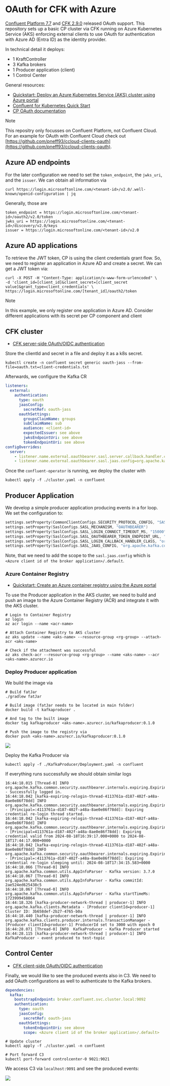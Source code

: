 # OAuth for CFK with Azure

[Confluent Platform 7.7](https://docs.confluent.io/platform/current/release-notes/index.html) and [CFK 2.9.0](https://docs.confluent.io/operator/current/release-notes.html) released OAuth support.
This repository sets up a basic CP cluster via CFK running on Azure Kubernetes Service (AKS) enforcing
external clients to use OAuth for authentication with Azure AD (Entra ID) as the identity provider.

In technical detail it deploys:
* 1 KraftController
* 3 Kafka brokers
* 1 Producer application (client)
* 1 Control Center

General resources:
* [Quickstart: Deploy an Azure Kubernetes Service (AKS) cluster using Azure portal](https://learn.microsoft.com/en-us/azure/aks/learn/quick-kubernetes-deploy-portal?tabs=azure-cli)
* [Confluent for Kubernetes Quick Start](https://docs.confluent.io/operator/current/co-quickstart.html)
* [CP OAuth documentation](https://docs.confluent.io/platform/current/security/authentication/sasl/oauthbearer/overview.html#sasl-oauthbearer-authentication-overview)

> [!NOTE]
> This repositry only focusses on Confluent Platform, not Confluent Cloud.
> For an example for OAuth with Confluent Cloud check out [https://github.com/pneff93/ccloud-clients-oauth](https://github.com/pneff93/ccloud-clients-oauth).


## Azure AD endpoints

For the later configuration we need to set the `token_endpoint`, the `jwks_uri`, and the `issuer`.
We can obtain all information via

```shell
curl https://login.microsoftonline.com/<tenant-id>/v2.0/.well-known/openid-configuration | jq
```

Generally, those are
```
token_endpoint = https://login.microsoftonline.com/<tenant-id>/oauth2/v2.0/token
jwks_uri = https://login.microsoftonline.com/<tenant-id>/discovery/v2.0/keys
issuer = https://login.microsoftonline.com/<tenant-id>/v2.0
```

## Azure AD applications

To retrieve the JWT token, CP is using the client credentials grant flow. So, we need to register an application in Azure AD
and create a secret. 
We can get a JWT token via: 
```
curl -X POST -H "Content-Type: application/x-www-form-urlencoded" \
-d 'client_id=[client_id]&client_secret=[client_secret value]&grant_type=client_credentials' \
https://login.microsoftonline.com/[tenant_id]/oauth2/token
```

> [!NOTE]
> In this example, we only register one application in Azure AD. Consider different applications with its secret per CP component
> and client



## CFK cluster

* [CFK server-side OAuth/OIDC authentication](https://docs.confluent.io/operator/current/co-authenticate-kafka.html#server-side-oauth-oidc-authentication-for-ak-and-kraft)

Store the clientId and secret in a file and deploy it as a k8s secret. 
```shell
kubectl create -n confluent secret generic oauth-jass --from-file=oauth.txt=client-credentials.txt
```

Afterwards, we configure the Kafka CR
```yaml
listeners:
  external:
    authentication:
      type: oauth
      jaasConfig:
        secretRef: oauth-jass
      oauthSettings:
        groupsClaimName: groups
        subClaimName: sub
        audience: <client-id>
        expectedIssuer: see above
        jwksEndpointUri: see above
        tokenEndpointUri: see above
configOverrides:
  server:
    - listener.name.external.oauthbearer.sasl.server.callback.handler.class=org.apache.kafka.common.security.oauthbearer.secured.OAuthBearerValidatorCallbackHandler
    - listener.name.external.oauthbearer.sasl.jaas.config=org.apache.kafka.common.security.oauthbearer.OAuthBearerLoginModule required;
```

Once the `confluent-operator` is running, we deploy the cluster with 

```
kubectl apply -f ./cluster.yaml -n confluent
```


## Producer Application

We develop a simple producer application producing events in a for loop.
We set the configuration to:

```kotlin
settings.setProperty(CommonClientConfigs.SECURITY_PROTOCOL_CONFIG, "SASL_PLAINTEXT")
settings.setProperty(SaslConfigs.SASL_MECHANISM, "OAUTHBEARER")
settings.setProperty(SaslConfigs.SASL_LOGIN_CONNECT_TIMEOUT_MS, "15000")
settings.setProperty(SaslConfigs.SASL_OAUTHBEARER_TOKEN_ENDPOINT_URL, "https://login.microsoftonline.com/<tenant-id>/oauth2/v2.0/token")
settings.setProperty(SaslConfigs.SASL_LOGIN_CALLBACK_HANDLER_CLASS, "org.apache.kafka.common.security.oauthbearer.secured.OAuthBearerLoginCallbackHandler")
settings.setProperty(SaslConfigs.SASL_JAAS_CONFIG, "org.apache.kafka.common.security.oauthbearer.OAuthBearerLoginModule required clientId='<client-id>' clientSecret='<client-secret' scope='<Azure client id of the broker application>/.default';")
```
Note, that we need to add the scope to the `sasl.jaas.config` which is `<Azure client id of the broker application>/.default`.


### Azure Container Registry

* [Quickstart: Create an Azure container registry using the Azure portal](https://learn.microsoft.com/en-us/azure/container-registry/container-registry-get-started-portal?tabs=azure-cli)

To use the Producer application in the AKS cluster, we need to build and push an image to the Azure Container Registry (ACR) and integrate
it with the AKS cluster.


```
# Login to Container Registry
az login
az acr login --name <acr-name>

# Attach Container Registry to AKS cluster
az aks update --name <aks-name> --resource-group <rg-group> --attach-acr <aks-name>

# Check if the attachment was successful
az aks check-acr --resource-group <rg-group> --name <aks-name> --acr <aks-name>.azurecr.io
```

### Deploy Producer application

We build the image via
```
# Build fatJar 
./gradlew fatJar

# Build image (fatJar needs to be located in main folder)
docker build -t kafkaproducer .

# And tag to the built image
docker tag kafkaproducer <aks-name>.azurecr.io/kafkaproducer:0.1.0

# Push the image to the registry via 
docker push <aks-name>.azurecr.io/kafkaproducer:0.1.0
```

![](./images/containerregistry.png)


Deploy the Kafka Producer via
```
kubectl apply -f ./KafkaProducer/Deployment.yaml -n confluent
```

If everything runs successfully we should obtain similar logs

```
16:44:18.015 [Thread-0] INFO  org.apache.kafka.common.security.oauthbearer.internals.expiring.ExpiringCredentialRefreshingLogin - Successfully logged in.
16:44:18.042 [kafka-expiring-relogin-thread-4113761a-d187-402f-a48a-8ae0e86f78dd] INFO  org.apache.kafka.common.security.oauthbearer.internals.expiring.ExpiringCredentialRefreshingLogin - [Principal=:4113761a-d187-402f-a48a-8ae0e86f78dd]: Expiring credential re-login thread started.
16:44:18.042 [kafka-expiring-relogin-thread-4113761a-d187-402f-a48a-8ae0e86f78dd] INFO  org.apache.kafka.common.security.oauthbearer.internals.expiring.ExpiringCredentialRefreshingLogin - [Principal=4113761a-d187-402f-a48a-8ae0e86f78dd]: Expiring credential valid from 2024-08-18T16:39:17.000+0000 to 2024-08-18T17:44:17.000+0000
16:44:18.042 [kafka-expiring-relogin-thread-4113761a-d187-402f-a48a-8ae0e86f78dd] INFO  org.apache.kafka.common.security.oauthbearer.internals.expiring.ExpiringCredentialRefreshingLogin - [Principal=:4113761a-d187-402f-a48a-8ae0e86f78dd]: Expiring credential re-login sleeping until: 2024-08-18T17:34:15.583+0000
16:44:18.066 [Thread-0] INFO  org.apache.kafka.common.utils.AppInfoParser - Kafka version: 3.7.0
16:44:18.067 [Thread-0] INFO  org.apache.kafka.common.utils.AppInfoParser - Kafka commitId: 2ae524ed625438c5
16:44:18.067 [Thread-0] INFO  org.apache.kafka.common.utils.AppInfoParser - Kafka startTimeMs: 1723999458064
16:44:18.326 [kafka-producer-network-thread | producer-1] INFO  org.apache.kafka.clients.Metadata - [Producer clientId=producer-1] Cluster ID: 3b658def-2b27-4765-b0a
16:44:18.440 [kafka-producer-network-thread | producer-1] INFO  org.apache.kafka.clients.producer.internals.TransactionManager - [Producer clientId=producer-1] ProducerId set to 3000 with epoch 0
16:44:28.071 [Thread-0] INFO  KafkaProducer - Kafka Producer started
16:44:28.115 [kafka-producer-network-thread | producer-1] INFO  KafkaProducer - event produced to test-topic
```

## Control Center

* [CFK client-side OAuth/OIDC authentication](https://docs.confluent.io/operator/current/co-authenticate-kafka.html#client-side-oauth-oidc-authentication-for-ak-and-kraft)

Finally, we would like to see the produced events also in C3.
We need to add OAuth configurations as well to authenticate to the Kafka brokers.

```yaml
dependencies:
  kafka:
    bootstrapEndpoint: broker.confluent.svc.cluster.local:9092
    authentication:
      type: oauth
      jaasConfig:
        secretRef: oauth-jass
      oauthSettings:
        tokenEndpointUri: see above
        scope: <Azure client id of the broker application>/.default>
```

```
# Update cluster
kubectl apply -f ./cluster.yaml -n confluent

# Port forward C3
kubectl port-forward controlcenter-0 9021:9021
```
We access C3 via `localhost:9091` and see the produced events:

![](./images/c3.png)
